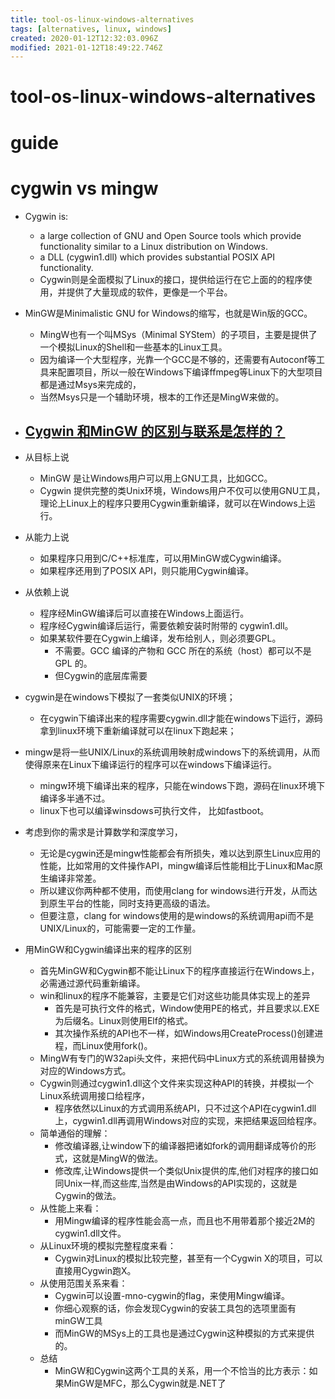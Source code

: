 ```yaml
---
title: tool-os-linux-windows-alternatives
tags: [alternatives, linux, windows]
created: 2020-01-12T12:32:03.096Z
modified: 2021-01-12T18:49:22.746Z
---
```


# tool-os-linux-windows-alternatives

# guide

# cygwin vs mingw

- Cygwin is:
  - a large collection of GNU and Open Source tools which provide functionality similar to a Linux distribution on Windows.
  - a DLL (cygwin1.dll) which provides substantial POSIX API functionality.
  - Cygwin则是全面模拟了Linux的接口，提供给运行在它上面的的程序使用，并提供了大量现成的软件，更像是一个平台。

- MinGW是Minimalistic GNU for Windows的缩写，也就是Win版的GCC。
  - MingW也有一个叫MSys（Minimal SYStem）的子项目，主要是提供了一个模拟Linux的Shell和一些基本的Linux工具。
  - 因为编译一个大型程序，光靠一个GCC是不够的，还需要有Autoconf等工具来配置项目，所以一般在Windows下编译ffmpeg等Linux下的大型项目都是通过Msys来完成的，
  - 当然Msys只是一个辅助环境，根本的工作还是MingW来做的。

- ## [Cygwin 和MinGW 的区别与联系是怎样的？](https://www.zhihu.com/question/283946185/answers/updated)
- 从目标上说
  - MinGW 是让Windows用户可以用上GNU工具，比如GCC。
  - Cygwin 提供完整的类Unix环境，Windows用户不仅可以使用GNU工具，理论上Linux上的程序只要用Cygwin重新编译，就可以在Windows上运行。
- 从能力上说
  - 如果程序只用到C/C++标准库，可以用MinGW或Cygwin编译。
  - 如果程序还用到了POSIX API，则只能用Cygwin编译。
- 从依赖上说
  - 程序经MinGW编译后可以直接在Windows上面运行。
  - 程序经Cygwin编译后运行，需要依赖安装时附带的 cygwin1.dll。
  - 如果某软件要在Cygwin上编译，发布给别人，则必须要GPL。
    - 不需要。GCC 编译的产物和 GCC 所在的系统（host）都可以不是 GPL 的。
    - 但Cygwin的底层库需要
- cygwin是在windows下模拟了一套类似UNIX的环境；
  - 在cygwin下编译出来的程序需要cygwin.dll才能在windows下运行，源码拿到linux环境下重新编译就可以在linux下跑起来；
- mingw是将一些UNIX/Linux的系统调用映射成windows下的系统调用，从而使得原来在Linux下编译运行的程序可以在windows下编译运行。
  - mingw环境下编译出来的程序，只能在windows下跑，源码在linux环境下编译多半通不过。
  - linux下也可以编译winsdows可执行文件， 比如fastboot。
- 考虑到你的需求是计算数学和深度学习，
  - 无论是cygwin还是mingw性能都会有所损失，难以达到原生Linux应用的性能，比如常用的文件操作API，mingw编译后性能相比于Linux和Mac原生编译非常差。
  - 所以建议你两种都不使用，而使用clang for windows进行开发，从而达到原生平台的性能，同时支持更高级的语法。
  - 但要注意，clang for windows使用的是windows的系统调用api而不是UNIX/Linux的，可能需要一定的工作量。
- 用MinGW和Cygwin编译出来的程序的区别
  - 首先MinGW和Cygwin都不能让Linux下的程序直接运行在Windows上，必需通过源代码重新编译。
  - win和linux的程序不能兼容，主要是它们对这些功能具体实现上的差异
    - 首先是可执行文件的格式，Window使用PE的格式，并且要求以.EXE为后缀名。Linux则使用Elf的格式。
    - 其次操作系统的API也不一样，如Windows用CreateProcess()创建进程，而Linux使用fork()。
  - MingW有专门的W32api头文件，来把代码中Linux方式的系统调用替换为对应的Windows方式。
  - Cygwin则通过cygwin1.dll这个文件来实现这种API的转换，并模拟一个Linux系统调用接口给程序，
    - 程序依然以Linux的方式调用系统API，只不过这个API在cygwin1.dll上，cygwin1.dll再调用Windows对应的实现，来把结果返回给程序。
  - 简单通俗的理解：
    - 修改编译器,让window下的编译器把诸如fork的调用翻译成等价的形式，这就是MingW的做法。
    - 修改库,让Windows提供一个类似Unix提供的库,他们对程序的接口如同Unix一样,而这些库,当然是由Windows的API实现的，这就是Cygwin的做法。
  - 从性能上来看：
    - 用Mingw编译的程序性能会高一点，而且也不用带着那个接近2M的cygwin1.dll文件。
  - 从Linux环境的模拟完整程度来看：
    - Cygwin对Linux的模拟比较完整，甚至有一个Cygwin X的项目，可以直接用Cygwin跑X。
  - 从使用范围关系来看：
    - Cygwin可以设置-mno-cygwin的flag，来使用Mingw编译。
    - 你细心观察的话，你会发现Cygwin的安装工具包的选项里面有minGW工具
    - 而MinGW的MSys上的工具也是通过Cygwin这种模拟的方式来提供的。
  - 总结
    - MinGW和Cygwin这两个工具的关系，用一个不恰当的比方表示：如果MinGW是MFC，那么Cygwin就是.NET了
